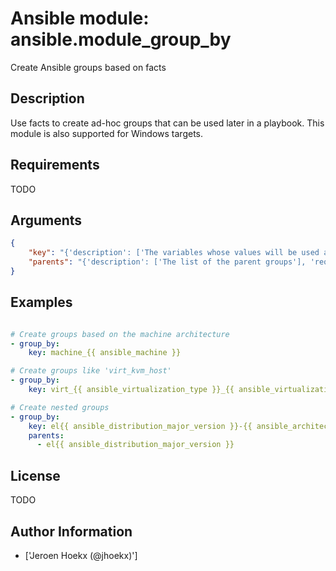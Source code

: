 # Ansible module: ansible.module_group_by


Create Ansible groups based on facts

## Description

Use facts to create ad-hoc groups that can be used later in a playbook.
This module is also supported for Windows targets.

## Requirements

TODO

## Arguments

``` json
{
    "key": "{'description': ['The variables whose values will be used as groups'], 'required': True}",
    "parents": "{'description': ['The list of the parent groups'], 'required': False, 'default': 'all', 'version_added': '2.4'}",
}
```

## Examples


``` yaml

# Create groups based on the machine architecture
- group_by:
    key: machine_{{ ansible_machine }}

# Create groups like 'virt_kvm_host'
- group_by:
    key: virt_{{ ansible_virtualization_type }}_{{ ansible_virtualization_role }}

# Create nested groups
- group_by:
    key: el{{ ansible_distribution_major_version }}-{{ ansible_architecture }}
    parents:
      - el{{ ansible_distribution_major_version }}


```

## License

TODO

## Author Information
  - ['Jeroen Hoekx (@jhoekx)']
